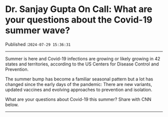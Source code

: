 # Dr. Sanjay Gupta On Call: What are your questions about the Covid-19 summer wave?

Published :`2024-07-29 15:36:31`

---

Summer is here and Covid-19 infections are growing or likely growing in 42 states and territories, according to the US Centers for Disease Control and Prevention.

The summer bump has become a familiar seasonal pattern but a lot has changed since the early days of the pandemic: There are new variants, updated vaccines and evolving approaches to prevention and isolation.

What are your questions about Covid-19 this summer? Share with CNN below.

---

